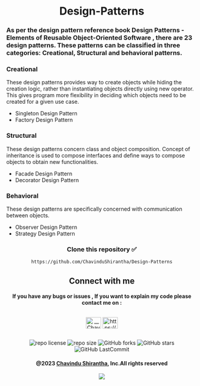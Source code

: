 <div align="center">

# Design-Patterns

</div>

### As per the design pattern reference book Design Patterns - Elements of Reusable Object-Oriented Software , there are 23 design patterns. These patterns can be classified in three categories: Creational, Structural and behavioral patterns.

### Creational

These design patterns provides way to create objects while hiding the creation logic, rather than instantiating objects directly using new operator. This gives program more flexibility in deciding which objects need to be created for a given use case.

* Singleton Design Pattern
* Factory Design Pattern

### Structural

These design patterns concern class and object composition. Concept of inheritance is used to compose interfaces and define ways to compose objects to obtain new functionalities.

* Facade Design Pattern
* Decorator Design Pattern

### Behavioral

These design patterns are specifically concerned with communication between objects.

* Observer Design Pattern
* Strategy Design Pattern

<div align="center">

###   

### Clone this repository ✅

```md
https://github.com/ChavinduShirantha/Design-Patterns
```

## Connect with me

#### If you have any bugs or issues , If you want to explain my code please contact me on :

</div>

##

<p align="center">
<a href="https://twitter.com/Chavindu62"><img align="center" src="https://raw.githubusercontent.com/rahuldkjain/github-profile-readme-generator/master/src/images/icons/Social/twitter.svg" alt="__ChavinduShirantha__" height="30" width="40" /></a>
<a href="https://www.linkedin.com/in/chavindu-shirantha-b5b857264/" target="blank"><img align="center" src="https://raw.githubusercontent.com/rahuldkjain/github-profile-readme-generator/master/src/images/icons/Social/linked-in-alt.svg" alt="https://www.linkedin.com/public-profile/settings?trk=d_flagship3_profile_self_view_public_profile" height="30" width="40" /></a>
</p>

##

<div align="center">

![repo license](https://img.shields.io/github/license/ChavinduShirantha/Design-Patterns?&labelColor=black&color=3867d6&style=for-the-badge)
![repo size](https://img.shields.io/github/repo-size/ChavinduShirantha/Design-Patterns?label=Repo%20Size&style=for-the-badge&labelColor=black&color=20bf6b)
![GitHub forks](https://img.shields.io/github/forks/ChavinduShirantha/Design-Patterns?&labelColor=black&color=0fb9b1&style=for-the-badge)
![GitHub stars](https://img.shields.io/github/stars/ChavinduShirantha/Design-Patterns?&labelColor=black&color=f7b731&style=for-the-badge)
![GitHub LastCommit](https://img.shields.io/github/last-commit/ChavinduShirantha/Design-Patterns?logo=github&labelColor=black&color=d1d8e0&style=for-the-badge)
</div>

<div align="center">

#### @2023 [Chavindu Shirantha](https://github.com/ChavinduShirantha), Inc.All rights reserved

</div>

<p align="center">
  <img src="https://camo.githubusercontent.com/b867e04377eea646939445ce4e0565253428256abc39c6d32d7b67aab3160d18/68747470733a2f2f63617073756c652d72656e6465722e76657263656c2e6170702f6170693f747970653d776176696e6726636f6c6f723d6772616469656e74266865696768743d3130302673656374696f6e3d666f6f746572">
</p>
